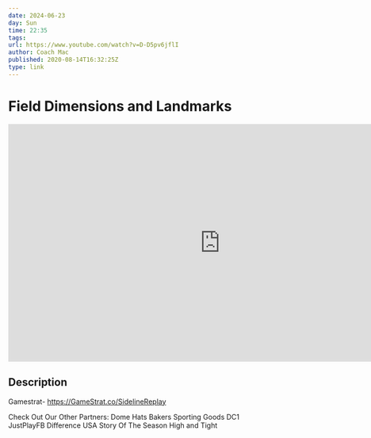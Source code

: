 ```yaml
---
date: 2024-06-23
day: Sun
time: 22:35
tags:
url: https://www.youtube.com/watch?v=D-D5pv6jflI
author: Coach Mac
published: 2020-08-14T16:32:25Z
type: link
---
```

# Field Dimensions and Landmarks

<iframe width="854" height="480" src="https://www.youtube.com/embed/D-D5pv6jflI" frameborder="0" allowfullscreen></iframe>

## Description
Gamestrat- https://GameStrat.co/SidelineReplay 

Check Out Our Other Partners:
Dome Hats
Bakers Sporting Goods
DC1
JustPlayFB
Difference USA
Story Of The Season
High and Tight